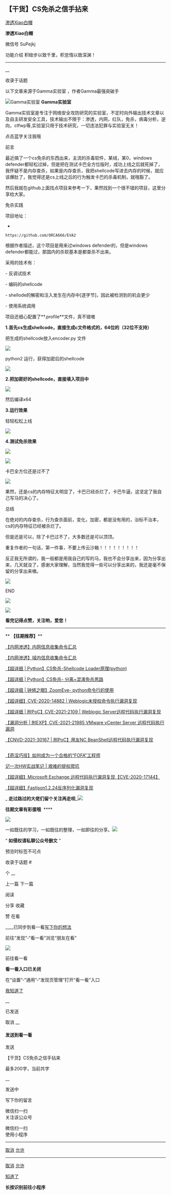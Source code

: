 ##  【干货】CS免杀之信手拈来

[ 渗透Xiao白帽 ](javascript:void\(0\);)

**渗透Xiao白帽** ![]()

微信号 SuPejkj

功能介绍 积硅步以致千里，积怠惰以致深渊！

____

__

收录于话题

以下文章来源于Gamma实验室 ，作者Gamma最强突破手

![Gamma实验室](http://wx.qlogo.cn/mmhead/Q3auHgzwzM71iatS4avvxT8hN3lsIoHkAzYPIbA6PCohAYAqgBlAKEg/0)
**Gamma实验室**

Gamma实验室是专注于网络安全攻防研究的实验室，不定时向外输出技术文章以及自主研发安全工具，技术输出不限于：渗透，内网，红队，免杀，病毒分析，逆向，ctfwp等,实验室只用于技术研究，一切违法犯罪与实验室无关！

  点击蓝字关注我哦

  

前言

最近搞了一个cs免杀的东西出来，主流的杀毒软件，某绒，某0，windows
defender都轻松过掉，但是把在测试卡巴全方位版时，成功上线之后就死掉了，我怀疑不是内存查杀，如果是内存查杀，我把shellcode写进去内存的时候，就应该爆肚了，我觉得还是cs上线之后的行为触发卡巴的杀毒机制，就哦豁了。

然后我就在github上面找点项目来参考一下，果然找到一个很不错的项目，这里分享给大家。

  

  

免杀实践

项目地址：

  * 

    
    
    https://github.com/ORCA666/EVA2

根据作者描述，这个项目是用来过windows defender的，但是windows defender都能过，那国内的杀软基本是都查杀不出来。

采用的技术有：

\- 反调试技术

\- 编码的shellcode

\- shellode的解密和注入发生在内存中[逐字节]，因此被检测到的机会更少

\- 使用系统调用

项目还细心配置了**.profile**文件，真不错嗷

 **1.首先cs生成shellcode，直接生成c文件格式的，64位的（32位不支持）**

把生成的shellcode放入encoder.py 文件

![](http://hk-proxy.gitwarp.com/https://raw.githubusercontent.com/tuchuang9/tc1/refs/heads/main/public/20210805110534.png)

python2 运行，获得加密后的shellcode

![](http://hk-proxy.gitwarp.com/https://raw.githubusercontent.com/tuchuang9/tc1/refs/heads/main/public/20210805110536.png)

 **2.把加密好的shellcode，直接填入项目中**  

![](http://hk-proxy.gitwarp.com/https://raw.githubusercontent.com/tuchuang9/tc1/refs/heads/main/public/20210805110538.png)

  

然后编译x64

 **3.运行效果**

轻轻松松上线

![](http://hk-proxy.gitwarp.com/https://raw.githubusercontent.com/tuchuang9/tc1/refs/heads/main/public/20210805110539.png)

 **4.测试免杀效果**

![](http://hk-proxy.gitwarp.com/https://raw.githubusercontent.com/tuchuang9/tc1/refs/heads/main/public/20210805110541.png)

![](http://hk-proxy.gitwarp.com/https://raw.githubusercontent.com/tuchuang9/tc1/refs/heads/main/public/20210805110542.png)

卡巴全方位还是过不了

![](http://hk-proxy.gitwarp.com/https://raw.githubusercontent.com/tuchuang9/tc1/refs/heads/main/public/20210805110544.png)

果然，还是cs的内存特征太明显了，卡巴已经杀烂了，卡巴牛逼，这坚定了我自己写马的决心了。

  

  
  
  
  

总结

在绝对的内存查杀，行为查杀面前，变化，加密，都是没有用的，治标不治本，cs的内存特征已经被杀烂了。

但是还是可以，除了卡巴过不了，大多数还是可以顶顶。

重复作者的一句话，第一件事，不要上传云沙箱！！！！！！！！！

反正我无所谓的，我一般都是用我自己的写的马，我也不会分享出来，因为分享出来，几天就没了，感谢大家理解，当然我觉得一些可以分享出来的，我还是毫不保留的分享出来嗷。

  

![](http://hk-proxy.gitwarp.com/https://raw.githubusercontent.com/tuchuang9/tc1/refs/heads/main/public/20210805110545.png)

END

![](http://hk-proxy.gitwarp.com/https://raw.githubusercontent.com/tuchuang9/tc1/refs/heads/main/public/20210805110545.png)

  

![](http://hk-proxy.gitwarp.com/https://raw.githubusercontent.com/tuchuang9/tc1/refs/heads/main/public/20210805110547.png)

  

 **看完记得点赞，关注哟，爱您！**

  

 ** ******

 ** **【往期推荐】****  

[
【内网渗透】内网信息收集命令汇总](http://mp.weixin.qq.com/s?__biz=MzI1NTM4ODIxMw==&mid=2247485796&idx=1&sn=8e78cb0c7779307b1ae4bd1aac47c1f1&chksm=ea37f63edd407f2838e730cd958be213f995b7020ce1c5f96109216d52fa4c86780f3f34c194&scene=21#wechat_redirect)  

[【内网渗透】域内信息收集命令汇总](http://mp.weixin.qq.com/s?__biz=MzI1NTM4ODIxMw==&mid=2247485855&idx=1&sn=3730e1a1e851b299537db7f49050d483&chksm=ea37f6c5dd407fd353d848cbc5da09beee11bc41fb3482cc01d22cbc0bec7032a5e493a6bed7&scene=21#wechat_redirect)

[【超详细 | Python】CS免杀-Shellcode
Loader原理(python)](http://mp.weixin.qq.com/s?__biz=MzI1NTM4ODIxMw==&mid=2247486582&idx=1&sn=572fbe4a921366c009365c4a37f52836&chksm=ea37f32cdd407a3aea2d4c100fdc0a9941b78b3c5d6f46ba6f71e946f2c82b5118bf1829d2dc&scene=21#wechat_redirect)

[【超详细 | Python】CS免杀-
分离+混淆免杀思路](http://mp.weixin.qq.com/s?__biz=MzI1NTM4ODIxMw==&mid=2247486638&idx=1&sn=99ce07c365acec41b6c8da07692ffca9&chksm=ea37f3f4dd407ae28611d23b31c39ff1c8bc79762bfe2535f12d1b9d7a6991777b178a89b308&scene=21#wechat_redirect)  

[【超详细 | 钟馗之眼】ZoomEye-
python命令行的使用](http://mp.weixin.qq.com/s?__biz=MzI1NTM4ODIxMw==&mid=2247488453&idx=1&sn=5828a0e1a2299d3ee0215f0ed4c30bf1&chksm=ea37ec9fdd406589124c67c45487be39ed1033d88c627092cf07f6d4f14ccdb9079b38dba74d&scene=21#wechat_redirect)

[【超详细】CVE-2020-14882 |
Weblogic未授权命令执行漏洞复现](http://mp.weixin.qq.com/s?__biz=MzI1NTM4ODIxMw==&mid=2247485550&idx=1&sn=921b100fd0a7cc183e92a5d3dd07185e&chksm=ea37f734dd407e22cfee57538d53a2d3f2ebb00014c8027d0b7b80591bcf30bc5647bfaf42f8&scene=21#wechat_redirect)

[【超详细 | 附PoC】CVE-2021-2109 | Weblogic
Server远程代码执行漏洞复现](http://mp.weixin.qq.com/s?__biz=MzI1NTM4ODIxMw==&mid=2247486517&idx=1&sn=34d494bd453a9472d2b2ebf42dc7e21b&chksm=ea37f36fdd407a7977b19d7fdd74acd44862517aac91dd51a28b8debe492d54f53b6bee07aa8&scene=21#wechat_redirect)

[【漏洞分析 | 附EXP】CVE-2021-21985 VMware vCenter Server
远程代码执行漏洞](http://mp.weixin.qq.com/s?__biz=MzI1NTM4ODIxMw==&mid=2247487906&idx=1&sn=e35998115108336f8b7c6679e16d1d0a&chksm=ea37eef8dd4067ee13470391ded0f1c8e269f01bcdee4273e9f57ca8924797447f72eb2656b2&scene=21#wechat_redirect)

[【CNVD-2021-30167 | 附PoC】用友NC
BeanShell远程代码执行漏洞复现](http://mp.weixin.qq.com/s?__biz=MzI1NTM4ODIxMw==&mid=2247487897&idx=1&sn=6ab1eb2c83f164ff65084f8ba015ad60&chksm=ea37eec3dd4067d56adcb89a27478f7dbbb83b5077af14e108eca0c82168ae53ce4d1fbffabf&scene=21#wechat_redirect)  

##
[【奇淫巧技】如何成为一个合格的“FOFA”工程师](http://mp.weixin.qq.com/s?__biz=MzI1NTM4ODIxMw==&mid=2247485135&idx=1&sn=f872054b31429e244a6e56385698404a&chksm=ea37f995dd40708367700fc53cca4ce8cb490bc1fe23dd1f167d86c0d2014a0c03005af99b89&scene=21#wechat_redirect)

[记一次HW实战笔记 |
艰难的提权爬坑](http://mp.weixin.qq.com/s?__biz=MzI1NTM4ODIxMw==&mid=2247484991&idx=2&sn=5368b636aed77ce455a1e095c63651e4&chksm=ea37f965dd407073edbf27256c022645fe2c0bf8b57b38a6000e5aeb75733e10815a4028eb03&scene=21#wechat_redirect)

[【超详细】Microsoft Exchange
远程代码执行漏洞复现【CVE-2020-17144】](http://mp.weixin.qq.com/s?__biz=MzI1NTM4ODIxMw==&mid=2247485992&idx=1&sn=18741504243d11833aae7791f1acda25&chksm=ea37f572dd407c64894777bdf77e07bdfbb3ada0639ff3a19e9717e70f96b300ab437a8ed254&scene=21#wechat_redirect)

[【超详细】Fastjson1.2.24反序列化漏洞复现](http://mp.weixin.qq.com/s?__biz=MzI1NTM4ODIxMw==&mid=2247484991&idx=1&sn=1178e571dcb60adb67f00e3837da69a3&chksm=ea37f965dd4070732b9bbfa2fe51a5fe9030e116983a84cd10657aec7a310b01090512439079&scene=21#wechat_redirect)

 _
**走过路过的大佬们留个关注再走呗**_![](http://hk-proxy.gitwarp.com/https://raw.githubusercontent.com/tuchuang9/tc1/refs/heads/main/public/20210805110548.png)

 **往期文章有彩蛋哦** **![]()** ****  

![](http://hk-proxy.gitwarp.com/https://raw.githubusercontent.com/tuchuang9/tc1/refs/heads/main/public/20210805110549.png)

一如既往的学习，一如既往的整理，一如即往的分享。![](http://hk-proxy.gitwarp.com/https://raw.githubusercontent.com/tuchuang9/tc1/refs/heads/main/public/20210805110551.png)  

“ **如侵权请私聊公众号删文** ”

  

预览时标签不可点

收录于话题 #

个 __

上一篇 下一篇

阅读

分享 收藏

赞 在看

____已同步到看一看[写下你的想法](javascript:;)

前往“发现”-“看一看”浏览“朋友在看”

![](//res.wx.qq.com/mmbizwap/zh_CN/htmledition/images/pic/appmsg/pic_like_comment55871f.png)

前往看一看

**看一看入口已关闭**

在“设置”-“通用”-“发现页管理”打开“看一看”入口

[我知道了](javascript:;)

__

已发送

取消 __

####  发送到看一看

发送

【干货】CS免杀之信手拈来

最多200字，当前共字

__

发送中

写下你的留言

微信扫一扫  
关注该公众号

微信扫一扫  
使用小程序

****

[取消](javascript:void\(0\);) [允许](javascript:void\(0\);)

****

[取消](javascript:void\(0\);) [允许](javascript:void\(0\);)

[知道了](javascript:;)

**长按识别前往小程序**

![]()

